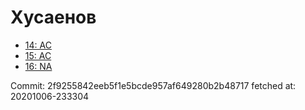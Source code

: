 # Хусаенов
- [14: AC](14.md)
- [15: AC](15.md)
- [16: NA](16.md)

Commit: 2f9255842eeb5f1e5bcde957af649280b2b48717
 fetched at: 20201006-233304
